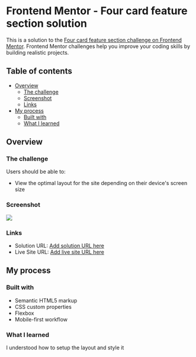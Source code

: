 # Frontend Mentor - Four card feature section solution

This is a solution to the [Four card feature section challenge on Frontend Mentor](https://www.frontendmentor.io/challenges/four-card-feature-section-weK1eFYK). Frontend Mentor challenges help you improve your coding skills by building realistic projects. 

## Table of contents

- [Overview](#overview)
  - [The challenge](#the-challenge)
  - [Screenshot](#screenshot)
  - [Links](#links)
- [My process](#my-process)
  - [Built with](#built-with)
  - [What I learned](#what-i-learned)

## Overview

### The challenge

Users should be able to:

- View the optimal layout for the site depending on their device's screen size

### Screenshot

![](./screenshot.jpg)

### Links

- Solution URL: [Add solution URL here](https://www.frontendmentor.io/solutions/html-css-RN6jhWk9q)
- Live Site URL: [Add live site URL here](https://tanzeel159.github.io/Four-Card-Feature/)

## My process

### Built with

- Semantic HTML5 markup
- CSS custom properties
- Flexbox
- Mobile-first workflow

### What I learned

I understood how to setup the layout and style it